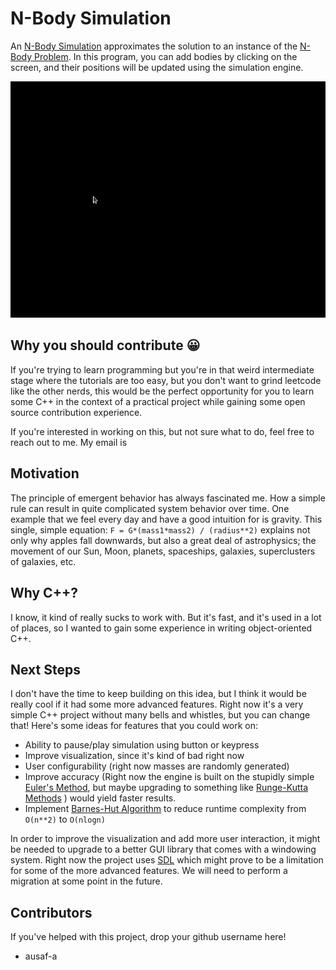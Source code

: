 # N-Body Simulation
An [N-Body Simulation](https://en.wikipedia.org/wiki/N-body_simulation) approximates the solution to an instance of the [N-Body Problem](https://en.wikipedia.org/wiki/N-body_problem). In this program, you can add bodies by clicking on the screen, and their positions will be updated using the simulation engine.  

![Demo](./nbody.gif)

## Why you should contribute 😀
If you're trying to learn programming but you're in that weird intermediate stage where the tutorials are too easy, but you don't want to grind leetcode like the other nerds, this would be the perfect opportunity for you to learn some C++ in the context of a practical project while gaining some open source contribution experience. 

If you're interested in working on this, but not sure what to do, feel free to reach out to me. My email is 

## Motivation
The principle of emergent behavior has always fascinated me. How a simple rule can result in quite complicated system behavior over time. One example that we feel every day and have a good intuition for is gravity. This single, simple equation: `F = G*(mass1*mass2) / (radius**2)` explains not only why apples fall downwards, but also a great deal of astrophysics; the movement of our Sun, Moon, planets, spaceships, galaxies, superclusters of galaxies, etc. 

## Why C++?
I know, it kind of really sucks to work with. But it's fast, and it's used in a lot of places, so I wanted to gain some experience in writing object-oriented C++. 

## Next Steps
I don't have the time to keep building on this idea, but I think it would be really cool if it had some more advanced features. Right now it's a very simple C++ project without many bells and whistles, but you can change that! Here's some ideas for features that you could work on: 


- Ability to pause/play simulation using button or keypress 
- Improve visualization, since it's kind of bad right now  
- User configurability (right now masses are randomly generated)
- Improve accuracy (Right now the engine is built on the stupidly simple [Euler's Method](https://x-engineer.org/euler-integration/#:~:text=The%20Euler%20method%20is%20a,proportional%20to%20the%20step%20size.), but maybe upgrading to something like [Runge-Kutta Methods](https://en.wikipedia.org/wiki/Runge%E2%80%93Kutta_methods) ) would yield faster results.
- Implement [Barnes-Hut Algorithm](http://arborjs.org/docs/barnes-hut) to reduce runtime complexity from `O(n**2)` to `O(nlogn)`

In order to improve the visualization and add more user interaction, it might be needed to upgrade to a better GUI library that comes with a windowing system. Right now the project uses [SDL](https://www.libsdl.org/) which might prove to be a limitation for some of the more advanced features. We will need to perform a migration at some point in the future. 

## Contributors
If you've helped with this project, drop your github username here!
- ausaf-a


